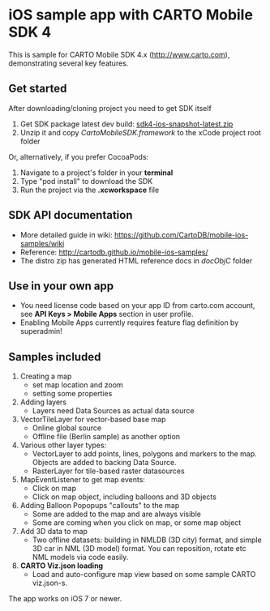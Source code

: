 iOS sample app with CARTO Mobile SDK 4
======================================

This is sample for CARTO Mobile SDK 4.x (http://www.carto.com), demonstrating several key features.

## Get started
  
After downloading/cloning project you need to get SDK itself
  1. Get SDK package latest dev build: [sdk4-ios-snapshot-latest.zip](https://nutifront.s3.amazonaws.com/sdk_snapshots/sdk4-ios-snapshot-latest.zip)
  1. Unzip it and copy *CartoMobileSDK.framework*  to the xCode project root folder

Or, alternatively, if you prefer CocoaPods:
  1. Navigate to a project's folder in your **terminal**
  2. Type "pod install" to download the SDK 
  3. Run the project via the **.xcworkspace** file
  
## SDK API documentation
  * More detailed guide in wiki: https://github.com/CartoDB/mobile-ios-samples/wiki
  * Reference: http://cartodb.github.io/mobile-ios-samples/
  * The distro zip has generated HTML reference docs in *docObjC* folder

## Use in your own app
  * You need license code based on your app ID from carto.com account, see **API Keys > Mobile Apps** section in user profile. 
  * Enabling Mobile Apps currently requires feature flag definition by superadmin!


## Samples included
1. Creating a map
   - set map location and zoom
   - setting some properties
2. Adding layers
   - Layers need Data Sources as actual data source
3. VectorTileLayer for vector-based base map
   - Online global source 
   - Offline file (Berlin sample) as another option
4. Various other layer types:
   - VectorLayer to add points, lines, polygons and markers to the map. Objects are added to backing Data Source.
   - RasterLayer for tile-based raster datasources
5. MapEventListener to get map events:
   - Click on map
   - Click on map object, including balloons and 3D objects
6. Adding Balloon Popopups "callouts" to the map
   - Some are added to the map and are always visible
   - Some are coming when you click on map, or some map object
7. Add 3D data to map
   - Two offline datasets: building in NMLDB (3D city) format, and simple 3D car in NML (3D model) format. You can reposition, rotate etc NML models via code easily.
8. **CARTO Viz.json loading**
   - Load and auto-configure map view based on some sample CARTO viz.json-s.

The app works on iOS 7 or newer.
